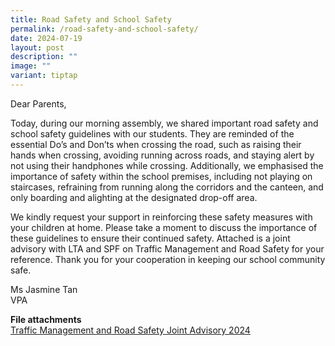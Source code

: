 ```yaml
---
title: Road Safety and School Safety
permalink: /road-safety-and-school-safety/
date: 2024-07-19
layout: post
description: ""
image: ""
variant: tiptap
---
```

<p>Dear Parents,</p>
<p></p>
<p>Today, during our morning assembly, we shared important road safety and
school safety guidelines with our students. They are reminded of the essential
Do’s and Don’ts when crossing the road, such as raising their hands when
crossing, avoiding running across roads, and staying alert by not using
their handphones while crossing. Additionally, we emphasised the importance
of safety within the school premises, including not playing on staircases,
refraining from running along the corridors and the canteen, and only boarding
and alighting at the designated drop-off area.</p>
<p></p>
<p>We kindly request your support in reinforcing these safety measures with
your children at home. Please take a moment to discuss the importance of
these guidelines to ensure their continued safety. Attached is a joint
advisory with LTA and SPF on Traffic Management and Road Safety for your
reference. Thank you for your cooperation in keeping our school community
safe.</p>
<p></p>
<p>Ms Jasmine Tan
<br>VPA</p>
<p><strong>File attachments</strong>
<br><a href="/files/Traffic_Management_and_Road_Safety_Joint_Advisory_2024__1_.pdf" rel="noopener noreferrer nofollow" target="_blank">Traffic Management and Road Safety Joint Advisory 2024</a>
</p>
<p></p>